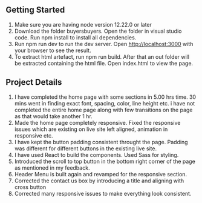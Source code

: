
## Getting Started
1) Make sure you are having node version 12.22.0 or later
2) Download the folder buyersbuyers.  Open the folder in visual studio code. Run npm install to install all dependencies. 
3) Run npm run dev to run the dev server. Open [http://localhost:3000](http://localhost:3000) with your browser to see the result.
4) To extract html artefact, run npm run build. After that an out folder will be extracted containing the html file. Open index.html to view the page.


## Project Details

1) I have completed the home page with some sections in 5.00 hrs time. 30 mins went in finding exact font, spacing, color, line height etc. i have not completed the entire home page along with few transitions on the page as that would take another 1 hr. 
2) Made the home page completely responsive. Fixed the responsive issues which are existing on live site left aligned, animation in responsive etc.
3) I have kept the button padding consistent throught the page. Padding was different for different buttons in the existing live site.
4) I have used React to build the components. Used Sass for styling.
5) Introduced the scroll to top button in the bottom right corner of the page as mentioned in my feedback. 
6) Header Menu is built again and revamped for the responsive section.
7) Corrected the contact us box by introducing a title and aligning with cross button
8) Corrected many responsive issues to make everything look consistent.










